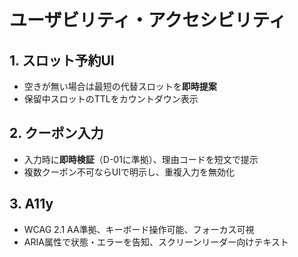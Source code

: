 <!-- freshcart/docs/10_engineering/UX_ACCESSIBILITY.md -->
# ユーザビリティ・アクセシビリティ

## 1. スロット予約UI
- 空きが無い場合は最短の代替スロットを**即時提案**
- 保留中スロットのTTLをカウントダウン表示

## 2. クーポン入力
- 入力時に**即時検証**（D-01に準拠）、理由コードを短文で提示
- 複数クーポン不可ならUIで明示し、重複入力を無効化

## 3. A11y
- WCAG 2.1 AA準拠、キーボード操作可能、フォーカス可視
- ARIA属性で状態・エラーを告知、スクリーンリーダー向けテキスト

